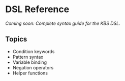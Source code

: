 # DSL Reference

*Coming soon: Complete syntax guide for the KBS DSL.*

## Topics
- Condition keywords
- Pattern syntax
- Variable binding
- Negation operators
- Helper functions

